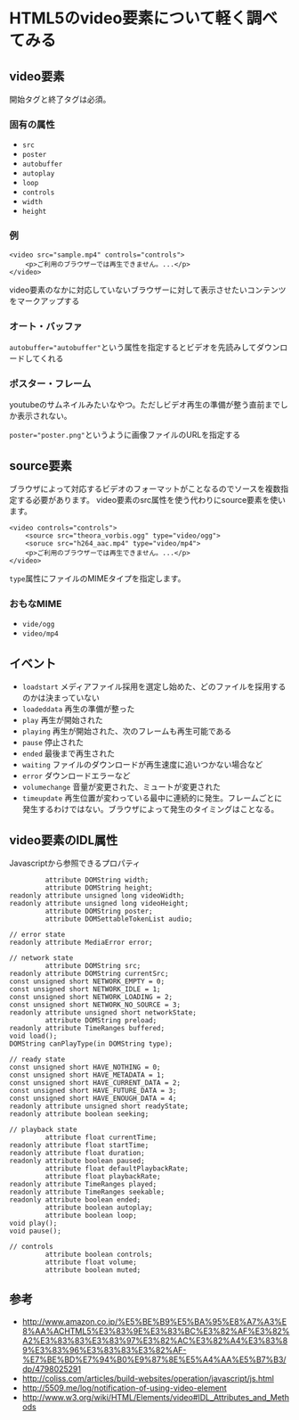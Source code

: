 # HTML5のvideo要素について軽く調べてみる

## video要素
開始タグと終了タグは必須。

### 固有の属性
- `src`
- `poster`
- `autobuffer`
- `autoplay`
- `loop`
- `controls`
- `width`
- `height`

### 例
    <video src="sample.mp4" controls="controls">
        <p>ご利用のブラウザーでは再生できません。...</p>
    </video>

video要素のなかに対応していないブラウザーに対して表示させたいコンテンツをマークアップする

### オート・バッファ
`autobuffer="autobuffer"`という属性を指定するとビデオを先読みしてダウンロードしてくれる

### ポスター・フレーム
youtubeのサムネイルみたいなやつ。ただしビデオ再生の準備が整う直前までしか表示されない。

`poster="poster.png"`というように画像ファイルのURLを指定する

## source要素
ブラウザによって対応するビデオのフォーマットがことなるのでソースを複数指定する必要があります。
video要素のsrc属性を使う代わりにsource要素を使います。

    <video controls="controls">
        <source src="theora_vorbis.ogg" type="video/ogg">
        <soruce src="h264_aac.mp4" type="video/mp4">
        <p>ご利用のブラウザーでは再生できません。...</p>
    </video>

`type`属性にファイルのMIMEタイプを指定します。

### おもなMIME

- `vide/ogg`
- `video/mp4`

## イベント

- `loadstart` メディアファイル採用を選定し始めた、どのファイルを採用するのかは決まっていない
- `loadeddata` 再生の準備が整った
- `play` 再生が開始された
- `playing` 再生が開始された、次のフレームも再生可能である
- `pause` 停止された
- `ended` 最後まで再生された
- `waiting` ファイルのダウンロードが再生速度に追いつかない場合など
- `error` ダウンロードエラーなど
- `volumechange` 音量が変更された、ミュートが変更された
- `timeupdate` 再生位置が変わっている最中に連続的に発生。フレームごとに発生するわけではない。ブラウザによって発生のタイミングはことなる。

## video要素のIDL属性
Javascriptから参照できるプロパティ

             attribute DOMString width;
             attribute DOMString height;
    readonly attribute unsigned long videoWidth;
    readonly attribute unsigned long videoHeight;
             attribute DOMString poster;
             attribute DOMSettableTokenList audio;

    // error state
    readonly attribute MediaError error;

    // network state
             attribute DOMString src;
    readonly attribute DOMString currentSrc;
    const unsigned short NETWORK_EMPTY = 0;
    const unsigned short NETWORK_IDLE = 1;
    const unsigned short NETWORK_LOADING = 2;
    const unsigned short NETWORK_NO_SOURCE = 3;
    readonly attribute unsigned short networkState;
             attribute DOMString preload;
    readonly attribute TimeRanges buffered;
    void load();
    DOMString canPlayType(in DOMString type);

    // ready state
    const unsigned short HAVE_NOTHING = 0;
    const unsigned short HAVE_METADATA = 1;
    const unsigned short HAVE_CURRENT_DATA = 2;
    const unsigned short HAVE_FUTURE_DATA = 3;
    const unsigned short HAVE_ENOUGH_DATA = 4;
    readonly attribute unsigned short readyState;
    readonly attribute boolean seeking;

    // playback state
             attribute float currentTime;
    readonly attribute float startTime;
    readonly attribute float duration;
    readonly attribute boolean paused;
             attribute float defaultPlaybackRate;
             attribute float playbackRate;
    readonly attribute TimeRanges played;
    readonly attribute TimeRanges seekable;
    readonly attribute boolean ended;
             attribute boolean autoplay;
             attribute boolean loop;
    void play();
    void pause();

    // controls
             attribute boolean controls;
             attribute float volume;
             attribute boolean muted;


## 参考
- <http://www.amazon.co.jp/%E5%BE%B9%E5%BA%95%E8%A7%A3%E8%AA%ACHTML5%E3%83%9E%E3%83%BC%E3%82%AF%E3%82%A2%E3%83%83%E3%83%97%E3%82%AC%E3%82%A4%E3%83%89%E3%83%96%E3%83%83%E3%82%AF-%E7%BE%BD%E7%94%B0%E9%87%8E%E5%A4%AA%E5%B7%B3/dp/4798025291>
- <http://coliss.com/articles/build-websites/operation/javascript/js.html>
- <http://5509.me/log/notification-of-using-video-element>
- <http://www.w3.org/wiki/HTML/Elements/video#IDL_Attributes_and_Methods>

